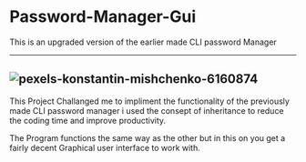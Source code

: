 # Password-Manager-Gui
This is an upgraded version of the earlier made CLI password Manager

----------------------------------------------------------------------------------------------------------
![pexels-konstantin-mishchenko-6160874](https://user-images.githubusercontent.com/125220330/218344359-bdb4e5e0-0342-4756-9950-cf0befd4df00.jpg)
----------------------------------------------------------------------------------------------------------
This Project Challanged me to impliment the functionality of the previously made CLI password manager
i used the consept of inheritance to reduce the coding time and improve productivity.

The Program functions the same way as the other but in this on you get a fairly decent Graphical user interface 
to work with.

